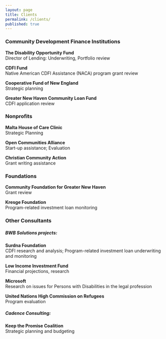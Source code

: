```yaml
---
layout: page
title: Clients
permalink: /clients/
published: true
---
```





  
  
### Community Development Finance Institutions

**The Disability Opportunity Fund**  
Director of Lending: Underwriting, Portfolio review

**CDFI Fund**  
Native American CDFI Assistance (NACA) program grant review

**Cooperative Fund of New England**  
Strategic planning

**Greater New Haven Community Loan Fund**  
CDFI application review

 
  
### Nonprofits	

**Malta House of Care Clinic**  
Strategic Planning

**Open Communities Alliance**  
Start-up assistance; Evaluation
  
**Christian Community Action**  
Grant writing assistance

 
### Foundations

**Community Foundation for Greater New Haven**  
Grant review

**Kresge Foundation**  
Program-related investment loan monitoring
  


  
### Other Consultants

##### BWB Solutions projects:

**Surdna Foundation**  
CDFI research and analysis; Program-related investment loan underwriting and monitoring

**Low Income Investment Fund**  
Financial projections, research

**Microsoft**  
Research on issues for Persons with Disabilities in the legal profession

**United Nations High Commission on Refugees**  
Program evaluation

##### Cadence Consulting:

**Keep the Promise Coalition**  
Strategic planning and budgeting
